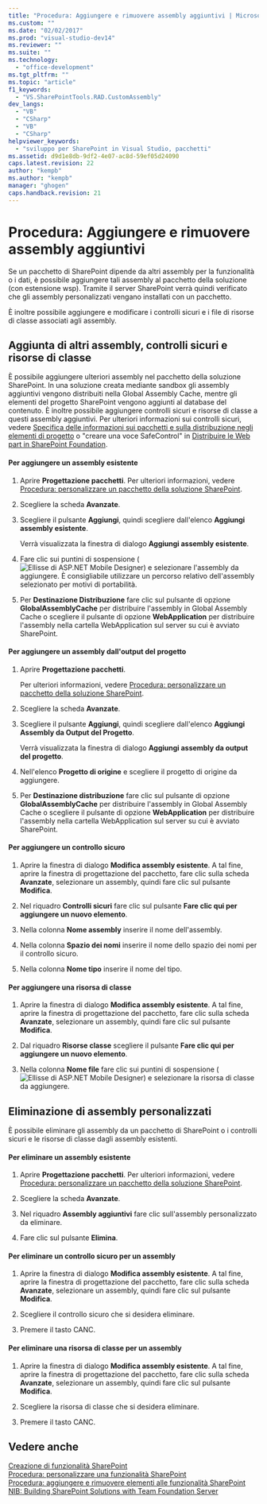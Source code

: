 ```yaml
---
title: "Procedura: Aggiungere e rimuovere assembly aggiuntivi | Microsoft Docs"
ms.custom: ""
ms.date: "02/02/2017"
ms.prod: "visual-studio-dev14"
ms.reviewer: ""
ms.suite: ""
ms.technology: 
  - "office-development"
ms.tgt_pltfrm: ""
ms.topic: "article"
f1_keywords: 
  - "VS.SharePointTools.RAD.CustomAssembly"
dev_langs: 
  - "VB"
  - "CSharp"
  - "VB"
  - "CSharp"
helpviewer_keywords: 
  - "sviluppo per SharePoint in Visual Studio, pacchetti"
ms.assetid: d9d1e8db-9df2-4e07-ac8d-59ef05d24090
caps.latest.revision: 22
author: "kempb"
ms.author: "kempb"
manager: "ghogen"
caps.handback.revision: 21
---
```

# Procedura: Aggiungere e rimuovere assembly aggiuntivi
  Se un pacchetto di SharePoint dipende da altri assembly per la funzionalità o i dati, è possibile aggiungere tali assembly al pacchetto della soluzione \(con estensione wsp\).  Tramite il server SharePoint verrà quindi verificato che gli assembly personalizzati vengano installati con un pacchetto.  
  
 È inoltre possibile aggiungere e modificare i controlli sicuri e i file di risorse di classe associati agli assembly.  
  
## Aggiunta di altri assembly, controlli sicuri e risorse di classe  
 È possibile aggiungere ulteriori assembly nel pacchetto della soluzione SharePoint.  In una soluzione creata mediante sandbox gli assembly aggiuntivi vengono distribuiti nella Global Assembly Cache, mentre gli elementi del progetto SharePoint vengono aggiunti al database del contenuto.  È inoltre possibile aggiungere controlli sicuri e risorse di classe a questi assembly aggiuntivi.  Per ulteriori informazioni sui controlli sicuri, vedere [Specifica delle informazioni sui pacchetti e sulla distribuzione negli elementi di progetto](../sharepoint/providing-packaging-and-deployment-information-in-project-items.md) o "creare una voce SafeControl" in [Distribuire le Web part in SharePoint Foundation](http://go.microsoft.com/fwlink/?LinkId=245505).  
  
#### Per aggiungere un assembly esistente  
  
1.  Aprire **Progettazione pacchetti**.  Per ulteriori informazioni, vedere [Procedura: personalizzare un pacchetto della soluzione SharePoint](../sharepoint/how-to-customize-a-sharepoint-solution-package.md).  
  
2.  Scegliere la scheda **Avanzate**.  
  
3.  Scegliere il pulsante **Aggiungi**, quindi scegliere dall'elenco **Aggiungi assembly esistente**.  
  
     Verrà visualizzata la finestra di dialogo **Aggiungi assembly esistente**.  
  
4.  Fare clic sui puntini di sospensione \(![Ellisse di ASP.NET Mobile Designer](../sharepoint/media/mwellipsis.png "Ellisse di ASP.NET Mobile Designer")\) e selezionare l'assembly da aggiungere.  È consigliabile utilizzare un percorso relativo dell'assembly selezionato per motivi di portabilità.  
  
5.  Per **Destinazione Distribuzione** fare clic sul pulsante di opzione **GlobalAssemblyCache** per distribuire l'assembly in Global Assembly Cache o scegliere il pulsante di opzione **WebApplication** per distribuire l'assembly nella cartella WebApplication sul server su cui è avviato SharePoint.  
  
#### Per aggiungere un assembly dall'output del progetto  
  
1.  Aprire **Progettazione pacchetti**.  
  
     Per ulteriori informazioni, vedere [Procedura: personalizzare un pacchetto della soluzione SharePoint](../sharepoint/how-to-customize-a-sharepoint-solution-package.md).  
  
2.  Scegliere la scheda **Avanzate**.  
  
3.  Scegliere il pulsante **Aggiungi**, quindi scegliere dall'elenco **Aggiungi Assembly da Output del Progetto**.  
  
     Verrà visualizzata la finestra di dialogo **Aggiungi assembly da output del progetto**.  
  
4.  Nell'elenco **Progetto di origine** e scegliere il progetto di origine da aggiungere.  
  
5.  Per **Destinazione distribuzione** fare clic sul pulsante di opzione **GlobalAssemblyCache** per distribuire l'assembly in Global Assembly Cache o scegliere il pulsante di opzione **WebApplication** per distribuire l'assembly nella cartella WebApplication sul server su cui è avviato SharePoint.  
  
#### Per aggiungere un controllo sicuro  
  
1.  Aprire la finestra di dialogo **Modifica assembly esistente**.  A tal fine, aprire la finestra di progettazione del pacchetto, fare clic sulla scheda **Avanzate**, selezionare un assembly, quindi fare clic sul pulsante **Modifica**.  
  
2.  Nel riquadro **Controlli sicuri** fare clic sul pulsante **Fare clic qui per aggiungere un nuovo elemento**.  
  
3.  Nella colonna **Nome assembly** inserire il nome dell'assembly.  
  
4.  Nella colonna **Spazio dei nomi** inserire il nome dello spazio dei nomi per il controllo sicuro.  
  
5.  Nella colonna **Nome tipo** inserire il nome del tipo.  
  
#### Per aggiungere una risorsa di classe  
  
1.  Aprire la finestra di dialogo **Modifica assembly esistente**.  A tal fine, aprire la finestra di progettazione del pacchetto, fare clic sulla scheda **Avanzate**, selezionare un assembly, quindi fare clic sul pulsante **Modifica**.  
  
2.  Dal riquadro **Risorse classe** scegliere il pulsante **Fare clic qui per aggiungere un nuovo elemento**.  
  
3.  Nella colonna **Nome file** fare clic sui puntini di sospensione \(![Ellisse di ASP.NET Mobile Designer](../sharepoint/media/mwellipsis.png "Ellisse di ASP.NET Mobile Designer")\) e selezionare la risorsa di classe da aggiungere.  
  
## Eliminazione di assembly personalizzati  
 È possibile eliminare gli assembly da un pacchetto di SharePoint o i controlli sicuri e le risorse di classe dagli assembly esistenti.  
  
#### Per eliminare un assembly esistente  
  
1.  Aprire **Progettazione pacchetti**.  Per ulteriori informazioni, vedere [Procedura: personalizzare un pacchetto della soluzione SharePoint](../sharepoint/how-to-customize-a-sharepoint-solution-package.md).  
  
2.  Scegliere la scheda **Avanzate**.  
  
3.  Nel riquadro **Assembly aggiuntivi** fare clic sull'assembly personalizzato da eliminare.  
  
4.  Fare clic sul pulsante **Elimina**.  
  
#### Per eliminare un controllo sicuro per un assembly  
  
1.  Aprire la finestra di dialogo **Modifica assembly esistente**.  A tal fine, aprire la finestra di progettazione del pacchetto, fare clic sulla scheda **Avanzate**, selezionare un assembly, quindi fare clic sul pulsante **Modifica**.  
  
2.  Scegliere il controllo sicuro che si desidera eliminare.  
  
3.  Premere il tasto CANC.  
  
#### Per eliminare una risorsa di classe per un assembly  
  
1.  Aprire la finestra di dialogo **Modifica assembly esistente**.  A tal fine, aprire la finestra di progettazione del pacchetto, fare clic sulla scheda **Avanzate**, selezionare un assembly, quindi fare clic sul pulsante **Modifica**.  
  
2.  Scegliere la risorsa di classe che si desidera eliminare.  
  
3.  Premere il tasto CANC.  
  
## Vedere anche  
 [Creazione di funzionalità SharePoint](../sharepoint/creating-sharepoint-features.md)   
 [Procedura: personalizzare una funzionalità SharePoint](../sharepoint/how-to-customize-a-sharepoint-feature.md)   
 [Procedura: aggiungere e rimuovere elementi alle funzionalità SharePoint](../sharepoint/how-to-add-and-remove-items-to-sharepoint-features.md)   
 [NIB: Building SharePoint Solutions with Team Foundation Server](http://msdn.microsoft.com/it-it/700a570a-e98e-4425-aadd-34c014868d43)  
  
  